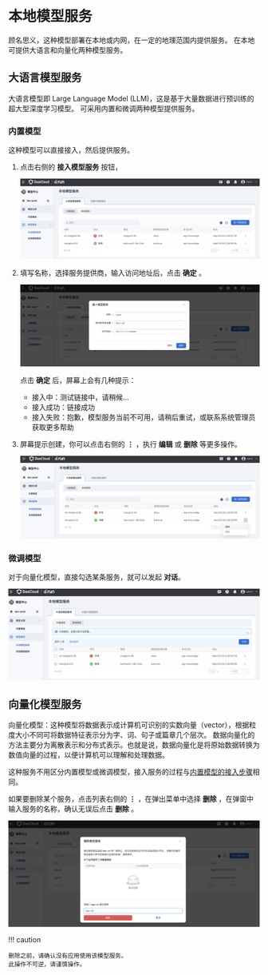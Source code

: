 # 本地模型服务

顾名思义，这种模型部署在本地或内网，在一定的地理范围内提供服务。
在本地可提供大语言和向量化两种模型服务。

## 大语言模型服务

大语言模型即 Large Language Model (LLM)，这是基于大量数据进行预训练的超大型深度学习模型。
可采用内置和微调两种模型提供服务。

### 内置模型

这种模型可以直接接入，然后提供服务。

1. 点击右侧的 **接入模型服务** 按钮，

    ![接入模型服务](../images/local01.png)

1. 填写名称，选择服务提供商，输入访问地址后，点击 **确定** 。

    ![填写信息](../images/local02.png)

    点击 **确定** 后，屏幕上会有几种提示：

    - 接入中：测试链接中，请稍候…
    - 接入成功：链接成功
    - 接入失败：抱歉，模型服务当前不可用，请稍后重试，或联系系统管理员获取更多帮助

1. 屏幕提示创建，你可以点击右侧的 **⋮** ，执行 **编辑** 或 **删除** 等更多操作。

    ![更多操作](../images/local03.png)

### 微调模型

对于向量化模型，直接勾选某条服务，就可以发起 **对话**。

![微调模型对话](../images/local04.png)

## 向量化模型服务

向量化模型：这种模型将数据表示成计算机可识别的实数向量（vector），根据粒度大小不同可将数据特征表示分为字、词、句子或篇章几个层次。
数据向量化的方法主要分为离散表示和分布式表示。也就是说，数据向量化是将原始数据转换为数值向量的过程，以便计算机可以理解和处理数据。

这种服务不用区分内置模型或微调模型，接入服务的过程与[内置模型的接入步骤](#_3)相同。

如果要删除某个服务，点击列表右侧的 **⋮** ，在弹出菜单中选择 **删除** ，在弹窗中输入服务的名称，确认无误后点击 **删除** 。

![删除模型服务](../images/local05.png)

!!! caution

    删除之前，请确认没有应用使用该模型服务。
    此操作不可逆，请谨慎操作。
